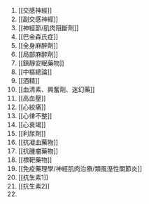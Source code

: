 1. [[交感神經]]
2. [[副交感神經]]
3. [[神經節/肌肉阻斷劑]]
4. [[巴金森氏症]]
5. [[全身麻醉劑]]
6. [[局部麻醉劑]]
7. [[鎮靜安眠藥物]]
8. [[中樞總論]]
9. [[酒精]]
10. [[血清素、興奮劑、迷幻藥]]
11. [[高血壓]]
12. [[心絞痛]]
13. [[心律不整]]
14. [[心衰竭]]
15. [[利尿劑]]
16. [[抗凝血藥物]]
17. [[抗腫瘤藥物]]
18. [[標靶藥物]]
19. [[免疫藥理學/神經肌肉治療/類風溼性關節炎]]
20. [[抗生素1]]
21. [[抗生素2]]
22. 
